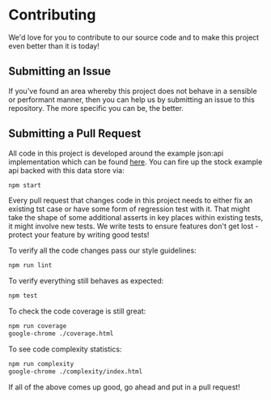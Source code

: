 # Contributing

We'd love for you to contribute to our source code and to make this project even better than it is today!

## Submitting an Issue

If you've found an area whereby this project does not behave in a sensible or performant manner, then you can help us by submitting an issue to this repository. The more specific you can be, the better.

## Submitting a Pull Request

All code in this project is developed around the example json:api implementation which can be found [here](https://github.com/holidayextras/jsonapi-server). You can fire up the stock example api backed with this data store via:

```bash
npm start
```

Every pull request that changes code in this project needs to either fix an existing tst case or have some form of regression test with it. That might take the shape of some additional asserts in key places within existing tests, it might involve new tests. We write tests to ensure features don't get lost - protect your feature by writing good tests!

To verify all the code changes pass our style guidelines:

```bash
npm run lint
```

To verify everything still behaves as expected:

```bash
npm test
```

To check the code coverage is still great:

```bash
npm run coverage
google-chrome ./coverage.html
```

To see code complexity statistics:

```bash
npm run complexity
google-chrome ./complexity/index.html
```

If all of the above comes up good, go ahead and put in a pull request!
